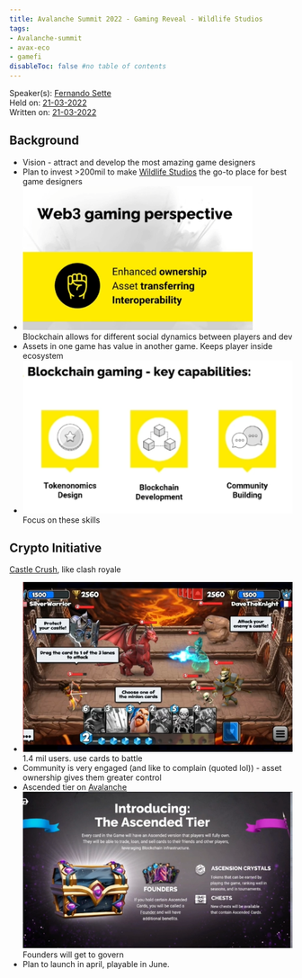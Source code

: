 ```yaml
---
title: Avalanche Summit 2022 - Gaming Reveal - Wildlife Studios
tags:
- Avalanche-summit
- avax-eco
- gamefi
disableToc: false #no table of contents
---
```


Speaker(s): [Fernando Sette](notes/Fernando%20Sette.md)    
Held on: [21-03-2022](notes/21-03-2022.md)     
Written on: [21-03-2022](notes/21-03-2022.md)     

## Background
* Vision - attract and develop the most amazing game designers
* Plan to invest >200mil to make [Wildlife Studios](notes/Wildlife%20Studios.md) the go-to place for best game designers
* ![](notes/images/Pasted%20image%2020220322233752.png) 
  Blockchain allows for different social dynamics between players and dev
* Assets in one game has value in another game. Keeps player inside ecosystem
* ![](notes/images/Pasted%20image%2020220322234039.png)
  Focus on these skills

## Crypto Initiative
[Castle Crush](notes/Castle%20Crush.md), like clash royale
* ![](notes/images/Pasted%20image%2020220322234145.png) 1.4 mil users. use cards to battle
* Community is very engaged (and like to complain (quoted lol)) - asset ownership gives them greater control
* Ascended tier on [Avalanche](notes/Avalanche.md) ![](notes/images/Pasted%20image%2020220322234449.png) 
  Founders will get to govern
* Plan to launch in april, playable in June.
